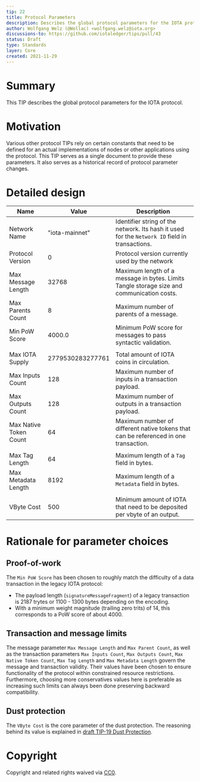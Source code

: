 ```yaml
---
tip: 22
title: Protocol Parameters
description: Describes the global protocol parameters for the IOTA protocol
author: Wolfgang Welz (@Wollac) <wolfgang.welz@iota.org>
discussions-to: https://github.com/iotaledger/tips/pull/43
status: Draft
type: Standards
layer: Core
created: 2021-11-29
---
```


# Summary

This TIP describes the global protocol parameters for the IOTA protocol.

# Motivation

Various other protocol TIPs rely on certain constants that need to be defined for an actual implementations of nodes or other applications using the protocol. This TIP serves as a single document to provide these parameters. It also serves as a historical record of protocol parameter changes.

# Detailed design

| Name                   | Value            | Description                                                                                    |
|------------------------|------------------|------------------------------------------------------------------------------------------------|
| Network Name           | "iota-mainnet"   | Identifier string of the network. Its hash it used for the `Network ID` field in transactions. |
| Protocol Version       | 0                | Protocol version currently used by the network                                                 |
| Max Message Length     | 32768            | Maximum length of a message in bytes. Limits Tangle storage size and communication costs.      |
| Max Parents Count      | 8                | Maximum number of parents of a message.                                                        |
| Min PoW Score          | 4000.0           | Minimum PoW score for messages to pass syntactic validation.                                   |
|                        |                  |                                                                                                |
| Max IOTA Supply        | 2779530283277761 | Total amount of IOTA coins in circulation.                                                     |
| Max Inputs Count       | 128              | Maximum number of inputs in a transaction payload.                                             |
| Max Outputs Count      | 128              | Maximum number of outputs in a transaction payload.                                            |
| Max Native Token Count | 64               | Maximum number of different native tokens that can be referenced in one transaction.           |
|                        |                  |                                                                                                |
| Max Tag Length         | 64               | Maximum length of a `Tag` field in bytes.                                                      |
| Max Metadata Length    | 8192             | Maximum length of a `Metadata` field in bytes.                                                 |
|                        |                  |                                                                                                |
| VByte Cost             | 500              | Minimum amount of IOTA that need to be deposited per vbyte of an output.                       |

# Rationale for parameter choices

## Proof-of-work

The `Min PoW Score` has been chosen to roughly match the difficulty of a data transaction in the legacy IOTA protocol:
- The payload length (`signatureMessageFragment`) of a legacy transaction is 2187 trytes or 1100 - 1300 bytes depending on the encoding.
- With a minimum weight magnitude (trailing zero trits) of 14, this corresponds to a PoW score of about 4000.

## Transaction and message limits

The message parameter `Max Message Length` and `Max Parent Count`, as well as the transaction parameters `Max Inputs Count`, `Max Outputs Count`, `Max Native Token Count`, `Max Tag Length` and `Max Metadata Length` govern the message and transaction validity. Their values have been chosen to ensure functionality of the protocol within constrained resource restrictions. Furthermore, choosing more conservatives values here is preferable as increasing such limits can always been done preserving backward compatibility.

## Dust protection

The `VByte Cost` is the core parameter of the dust protection. The reasoning behind its value is explained in [draft TIP-19 Dust Protection](https://github.com/iotaledger/protocol-rfcs/pull/39).

# Copyright

Copyright and related rights waived via [CC0](https://creativecommons.org/publicdomain/zero/1.0/).
